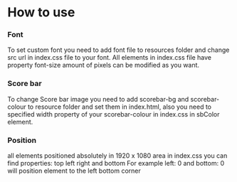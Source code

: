 # How to use

### Font 
To set custom font you need to add font file to resources folder and change src url in index.css file to your font.
All elements in index.css file have property font-size amount of pixels can be modified as you want.

### Score bar
To change Score bar image you need to add scorebar-bg and scorebar-colour to resource folder and set them in index.html,
also you need to specified width property of your scorebar-colour in index.css in sbColor element.

### Position
all elements positioned absolutely in 1920 x 1080 area in index.css you can find properties: top left right and bottom 
For example left: 0 and bottom: 0 will position element to the left bottom corner 
